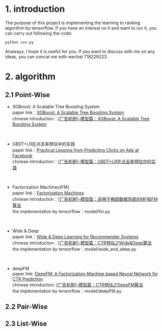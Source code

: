 # 1. introduction
The purpose of this project is implementing the learning to ranking algorithm by tensorflow. If you have an interest on it and want to run it, you can carry out following the code:</br>
```shell 
python xxx.py
```

Anaways, I hope it is useful for you. If you want to discuss with me on any ideas, you can concat me with wechat 718229223.    

# 2. algorithm

## 2.1 Point-Wise

- XGBoost: A Scalable Tree Boosting System</br>
paper link：[XGBoost: A Scalable Tree Boosting System](https://arxiv.org/abs/1603.02754)</br>
chinese introduction：[[广告机制]-模型篇：XGBoost: A Scalable Tree Boosting System](https://zhuanlan.zhihu.com/p/396055555)
</br>

- GBDT+LR在点击率预估中的实践</br>
paper link：[Practical Lessons from Predicting Clicks on Ads at Facebook](https://research.fb.com/wp-content/uploads/2016/11/practical-lessons-from-predicting-clicks-on-ads-at-facebook.pdf)</br>
chinese introduction：[[广告机制]-模型篇：GBDT+LR在点击率预估中的实践](https://www.zhihu.com/column/c_1330252639594876928)
</br>

- Factorization Machines(FM) </br>
paper link：[Factorization Machines](https://www.csie.ntu.edu.tw/~b97053/paper/Rendle2010FM.pdf)</br>
chinese introduction：[[广告机制]-模型篇：适用于稀疏数据场景的MF和FM算法](https://zhuanlan.zhihu.com/p/397166601)</br>
the implementation by tensorflow：model/fm.py
</br>

- Wide & Deep</br>
paper link：[Wide & Deep Learning for Recommender Systems](https://xueshu.baidu.com/usercenter/paper/show?paperid=7f6c393d1e5f37a50060aaebaac39cf9)</br> 
chinese introduction：[[广告机制]-模型篇：CTR预估之Wide&Deep算法](https://zhuanlan.zhihu.com/p/398061940)</br>
the implementation by tensorflow：model/wide_and_deep.py
</br>

- deepFM</br> 
paper link: [DeepFM: A Factorization-Machine based Neural Network for CTR Prediction](https://xueshu.baidu.com/usercenter/paper/show?paperid=6a4c0e62ee719cd8ecdcc105f8b762d9&site=xueshu_se)</br> 
chinese introduction: [[广告机制]-模型篇：CTR预估之DeepFM算法](https://zhuanlan.zhihu.com/p/398821617)</br>
the implementation by tensorflow：model/deepFM.py

## 2.2 Pair-Wise  


## 2.3 List-Wise
